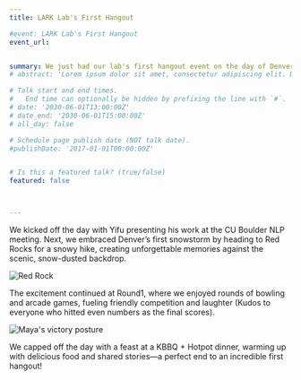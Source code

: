 ```yaml
---
title: LARK Lab's First Hangout 

#event: LARK Lab's First Hangout 
event_url: 


summary: We just had our lab's first hangout event on the day of Denver’s first snowstorm of Winter 2024!  
# abstract: 'Lorem ipsum dolor sit amet, consectetur adipiscing elit. Duis posuere tellusac convallis placerat. Proin tincidunt magna sed ex sollicitudin condimentum. Sed ac faucibus dolor, scelerisque sollicitudin nisi. Cras purus urna, suscipit quis sapien eu, pulvinar tempor diam.'

# Talk start and end times.
#   End time can optionally be hidden by prefixing the line with `#`.
# date: '2030-06-01T13:00:00Z'
# date_end: '2030-06-01T15:00:00Z'
# all_day: false

# Schedule page publish date (NOT talk date).
#publishDate: '2017-01-01T00:00:00Z'


# Is this a featured talk? (true/false)
featured: false



---
```


We kicked off the day with Yifu presenting his work at the CU Boulder NLP meeting. Next, we embraced Denver’s first snowstorm by heading to Red Rocks for a snowy hike, creating unforgettable memories against the scenic, snow-dusted backdrop. 

![Red Rock](https://drive.google.com/uc?export=view&id=1BXhbwmNXAHZQbiHWLnAqiwFR5n7BoVPF)

The excitement continued at Round1, where we enjoyed rounds of bowling and arcade games, fueling friendly competition and laughter (Kudos to everyone who hitted even numbers as the final scores). 

![Maya's victory posture](https://drive.google.com/uc?export=view&id=1wvD-kEOAdo0R3pKVGiHYohGMbROclUww)

We capped off the day with a feast at a KBBQ + Hotpot dinner, warming up with delicious food and shared stories—a perfect end to an incredible first hangout! 
